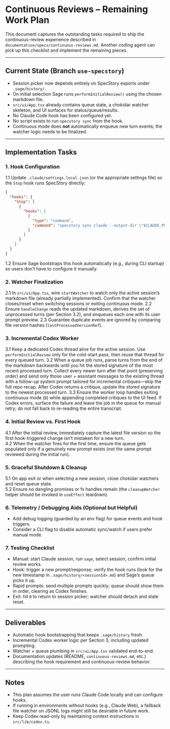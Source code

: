 # Continuous Reviews – Remaining Work Plan

This document captures the outstanding tasks required to ship the continuous-review experience described in `documentation/specs/continuous-reviews.md`. Another coding agent can pick up this checklist and implement the remaining pieces.

---

## Current State (Branch `use-specstory`)

- Session picker now depends entirely on SpecStory exports under `.sage/history/`.
- On initial selection Sage runs `performInitialReview()` using the chosen markdown file.
- `src/ui/App.tsx` already contains queue state, a chokidar watcher skeleton, and UI surfaces for status/queue/results.
- No Claude Code hook has been configured yet.
- No script exists to run `specstory sync` from the hook.
- Continuous mode does **not** automatically enqueue new turn events; the watcher logic needs to be finalized.

---

## Implementation Tasks

### 1. Hook Configuration
1.1 Update `.claude/settings.local.json` (or the appropriate settings file) so the `Stop` hook runs SpecStory directly:
```json
{
  "hooks": {
    "Stop": [
      {
        "hooks": [
          {
            "type": "command",
            "command": "specstory sync claude --output-dir \"$CLAUDE_PROJECT_DIR/.sage/history\" --no-version-check --silent"
          }
        ]
      }
    ]
  }
}
```
1.2 Ensure Sage bootstraps this hook automatically (e.g., during CLI startup) so users don’t have to configure it manually.

### 2. Watcher Finalization
2.1 In `src/ui/App.tsx`, wire `startWatcher` to watch only the active session’s markdown file (already partially implemented). Confirm that the watcher closes/reset when switching sessions or exiting continuous mode.
2.2 Ensure `handleChange` reads the updated markdown, derives the set of unprocessed turns (per Section 3.2), and enqueues each one with its user prompt preview.
2.3 Guarantee duplicate events are ignored by comparing file version hashes (`lastProcessedVersionRef`).

### 3. Incremental Codex Worker
3.1 Keep a dedicated Codex thread alive for the active session. Use `performInitialReview` only for the cold-start pass, then reuse that thread for every queued turn.
3.2 When a queue job runs, parse turns from the end of the markdown backwards until you hit the stored signature of the most recent processed turn. Collect every newer turn after that point (preserving order) and send only those user + assistant messages to the existing thread with a follow-up system prompt tailored for incremental critiques—skip the full repo recap. After Codex returns a critique, update the stored signature to the newest processed turn.
3.3 Ensure the worker loop handles exiting continuous mode (`B`) while appending completed critiques to the UI feed. If Codex errors, surface the failure and leave the job in the queue for manual retry; do not fall back to re-reading the entire transcript.

### 4. Initial Review vs. First Hook
4.1 After the initial review, immediately capture the latest file version so the first hook-triggered change isn’t mistaken for a new turn.  
4.2 When the watcher fires for the first time, ensure the queue gets populated only if a genuinely new prompt exists (not the same prompt reviewed during the initial run).

### 5. Graceful Shutdown & Cleanup
5.1 On app exit or when selecting a new session, close chokidar watchers and reset queue state.  
5.2 Ensure no dangling promises or fs handles remain (the `cleanupWatcher` helper should be invoked in `useEffect` teardown).

### 6. Telemetry / Debugging Aids (Optional but Helpful)
- Add debug logging (guarded by an env flag) for queue events and hook triggers.
- Consider a CLI flag to disable automatic sync/watch if users prefer manual mode.

### 7. Testing Checklist
- Manual: start Claude session, run `sage`, select session, confirm initial review works.
- Hook: trigger a new prompt/response; verify the hook runs (look for the new timestamp in `.sage/history/<sessionId>.md`) and Sage’s queue picks it up.
- Rapid prompts: send multiple prompts quickly; queue should show them in order, clearing as Codex finishes.
- Exit: hit `B` to return to session picker; watcher should detach and state reset.

---

## Deliverables
- Automatic hook bootstrapping that keeps `.sage/history` fresh.
- Incremental Codex worker logic per Section 3, including updated prompting.
- Watcher + queue plumbing in `src/ui/App.tsx` validated end-to-end.
- Documentation updates (README, `continuous-reviews.md`, etc.) describing the hook requirement and continuous-review behavior.

---

## Notes
- This plan assumes the user runs Claude Code locally and can configure hooks.
- If running in environments without hooks (e.g., Claude Web), a fallback file watcher on JSONL logs might still be desirable in future work.
- Keep Codex read-only by maintaining context instructions in `src/lib/codex.ts`.
